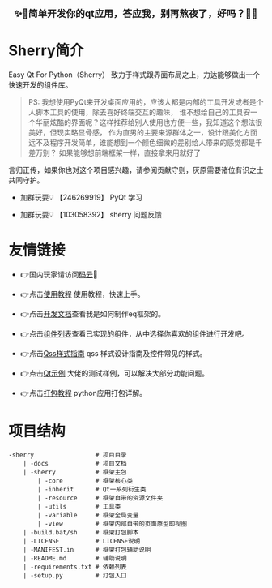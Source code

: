 <div style="text-align: center;font-size: 14pt; font-weight: bold;">✨👀简单开发你的qt应用，答应我，别再熬夜了，好吗？👀✨</div>

# Sherry简介

Easy Qt For Python（Sherry） 致力于样式跟界面布局之上，力达能够做出一个快速开发的组件库。

>PS: 我想使用PyQt来开发桌面应用的，应该大都是内部的工具开发或者是个人脚本工具的使用，除去喜好终端交互的趣味，
>谁不想给自己的工具安一个华丽炫酷的界面呢？这样推荐给别人使用也方便一些，我知道这个想法很美好，但现实略显骨感，
>作为直男的主要来源群体之一，设计跟美化方面远不及程序开发简单，谁能想到一个颜色细微的差别给人带来的感觉都是千差万别？
>如果能够想前端框架一样，直接拿来用就好了


言归正传，如果你也对这个项目感兴趣，请参阅贡献守则，灰原需要诸位有识之士共同守护。

- 加群玩耍💡 【246269919】 PyQt 学习

- 加群玩耍💡 【103058392】 sherry 问题反馈


# 友情链接 

- 👉国内玩家请访问[码云](https://gitee.com/pymu/sherry)🚩

- 👉点击[使用教程](pages/helper/readme.md) 使用教程，快速上手。

- 👉点击[开发文档](pages/development/readme.md)查看我是如何制作eq框架的。

- 👉点击[组件列表](pages/componet/readme.md)查看已实现的组件，从中选择你喜欢的组件进行开发吧。

- 👉点击[Qss样式指南](pages/theme/readme.md) qss 样式设计指南及控件常见的样式。

- 👉点击[Qt示例](https://github.com/PyQt5/PyQt) 大佬的测试样例，可以解决大部分功能问题。

- 👉点击[打包教程](pages/package/readme.md) python应用打包详解。




# 项目结构

    -sherry                 # 项目目录
        | -docs             # 项目文档
        | -sherry           # 框架主包
            | -core         # 框架核心类
            | -inherit      # Qt一系列衍生类
            | -resource     # 框架自带的资源文件夹
            | -utils        # 工具类
            | -variable     # 框架全局变量
            | -view         # 框架内部自带的页面原型即视图
        | -build.bat/sh     # 框架打包脚本
        | -LICENSE          # LICENSE说明
        | -MANIFEST.in      # 框架打包辅助说明
        | -README.md        # 辅助说明
        | -requirements.txt # 依赖列表
        | -setup.py         # 打包入口

